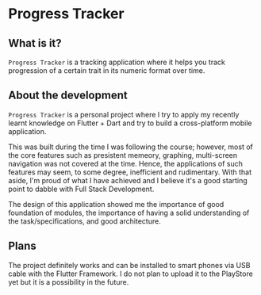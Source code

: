 # Progress Tracker

## What is it?

`Progress Tracker` is a tracking application where it helps you track progression of a certain trait in its numeric format over time.

## About the development

`Progress Tracker` is a personal project where I try to apply my recently learnt knowledge on Flutter + Dart and try to build a cross-platform mobile application.

This was built during the time I was following the course; however, most of the core features such as presistent memeory, graphing, multi-screen navigation was not covered at the time. Hence, the applications of such features may seem, to some degree, inefficient and rudimentary. With that aside, I'm proud of what I have achieved and I believe it's a good starting point to dabble with Full Stack Development.  

The design of this application showed me the importance of good foundation of modules, the importance of having a solid understanding of the task/specifications, and good architecture.

## Plans

The project definitely works and can be installed to smart phones via USB cable with the Flutter Framework. I do not plan to upload it to the PlayStore yet but it is a possibility in the future.